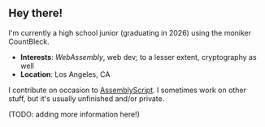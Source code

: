## Hey there!

I'm currently a high school junior (graduating in 2026) using the moniker CountBleck.

* **Interests**: *WebAssembly*, web dev; to a lesser extent, cryptography as well
* **Location**: Los Angeles, CA

I contribute on occasion to [AssemblyScript](https://github.com/AssemblyScript/assemblyscript).
I sometimes work on other stuff, but it's usually unfinished and/or private.

(TODO: adding more information here!)
